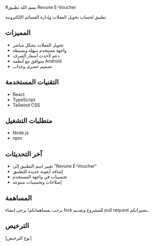 #بسم الله تطبيق Revune E-Voucher

تطبيق لحساب تحويل العملات وإدارة القسائم الإلكترونية

## المميزات
- تحويل العملات بشكل مباشر
- واجهة مستخدم سهلة وبسيطة
- دعم لأحدث أسعار الصرف
- متوافق مع أنظمة Android
- تصميم عصري وجذاب

## التقنيات المستخدمة
- React
- TypeScript
- Tailwind CSS

## متطلبات التشغيل
- Node.js
- npm

## آخر التحديثات
- تغيير اسم التطبيق إلى "Revune E-Voucher"
- إضافة أيقونة جديدة للتطبيق
- تحسينات في واجهة المستخدم
- إصلاحات وتحسينات متنوعة

## المساهمة
نرحب بمساهماتكم! يرجى إنشاء fork للمشروع وتقديم pull request بتغييراتكم.

## الترخيص
[نوع الترخيص]

